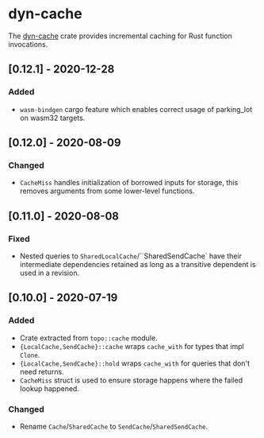 # dyn-cache

The [dyn-cache](https://docs.rs/dyn-cache) crate provides incremental caching for Rust function
invocations.

<!-- categories: Added, Removed, Changed, Deprecated, Fixed, Security -->

## [0.12.1] - 2020-12-28

### Added

- `wasm-bindgen` cargo feature which enables correct usage of parking_lot on wasm32 targets.

## [0.12.0] - 2020-08-09

### Changed

- `CacheMiss` handles initialization of borrowed inputs for storage, this removes arguments from
  some lower-level functions.

## [0.11.0] - 2020-08-08

### Fixed

- Nested queries to `SharedLocalCache`/``SharedSendCache` have their intermediate dependencies
  retained as long as a transitive dependent is used in a revision.

## [0.10.0] - 2020-07-19

### Added

- Crate extracted from `topo::cache` module.
- `{LocalCache,SendCache}::cache` wraps `cache_with` for types that impl `Clone`.
- `{LocalCache,SendCache}::hold` wraps `cache_with` for queries that don't need returns.
- `CacheMiss` struct is used to ensure storage happens where the failed lookup happened.

### Changed

- Rename `Cache`/`SharedCache` to `SendCache`/`SharedSendCache`.
